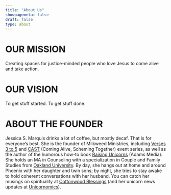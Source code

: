 ```yaml
---
title: "About Us"
showpagemeta: false
draft: false
type: about
---
```


# OUR MISSION
Creating spaces for justice-minded people who love Jesus to come alive and take action.

# OUR VISION
To get stuff started.
To get stuff done.

# ABOUT THE FOUNDER
Jessica S. Marquis drinks a lot of coffee, but mostly decaf. That is for everyone’s best. She is the founder of Milkweed Ministries, including [Verses 3 to 5](http://www.verses3to5.com) and [CAST](http://www.castogether.com) (Coming Alive, Scheming Together) event series, as well as the author of the humorous how-to book [Raising Unicorns](http://www.amazon.com/Raising-Unicorns-Step-Step-Successful/dp/1440525900) (Adams Media). She holds an MA in Counseling with a specialization in Couple and Family Studies from [Oakland University](http://www.oakland.edu). By day, she hangs out at home and around Phoenix with her daughter and twin sons; by night, she tries to stay awake to hold coherent conversations with her husband. You can catch her musings on spirituality at [Cottonwood Blessings](http://www.jessicasmarquis.com/blog) (and her unicorn news updates at [Unicornomics](http://unicornomics.com/)).